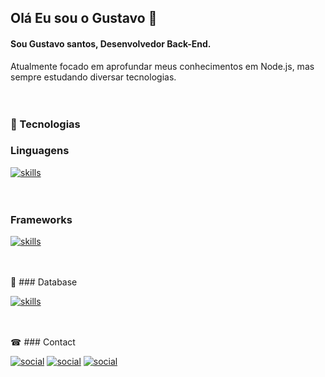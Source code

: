 ## Olá Eu sou o Gustavo 👋

#### Sou Gustavo santos, Desenvolvedor Back-End. 

Atualmente focado em aprofundar meus conhecimentos em Node.js, mas <br>
sempre estudando diversar tecnologias. <br>
<br>
<br>
### 🚀 Tecnologias <br>
### Linguagens

[![skills](https://img.shields.io/badge/Node.js-43853D?style=for-the-badge&logo=node.js&logoColor=white)]() <br>
<br>
<br>

### Frameworks

[![skills](https://img.shields.io/badge/Express.js-404D59?style=for-the-badge)]() <br>

<br>
<br>
🎲 ### Database

[![skills](https://img.shields.io/badge/MySQL-00000F?style=for-the-badge&logo=mysql&logoColor=white)]() <br>

<br>
<br>
☎ ### Contact

[![social](https://img.shields.io/badge/Instagram-E4405F?style=for-the-badge&logo=instagram&logoColor=white)]()
[![social](https://img.shields.io/badge/LinkedIn-0077B5?style=for-the-badge&logo=linkedin&logoColor=white)]()
[![social](https://img.shields.io/badge/GitHub-100000?style=for-the-badge&logo=github&logoColor=white)]()
